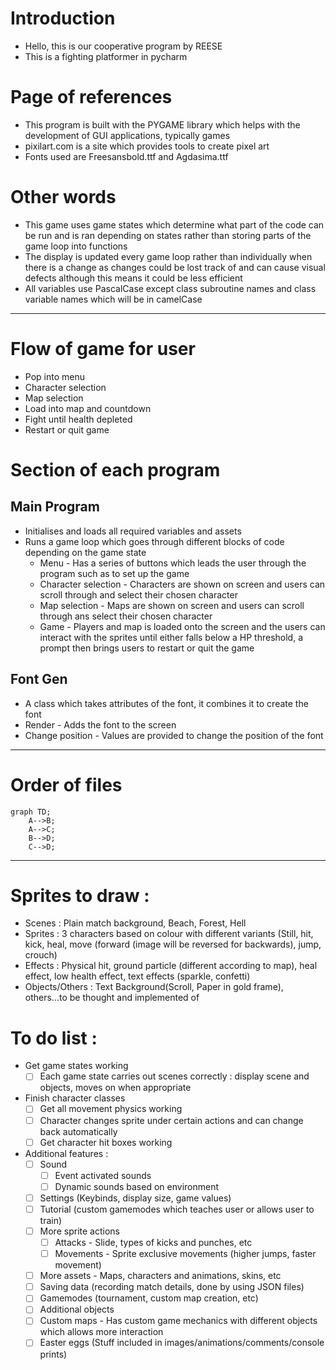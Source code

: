 # Introduction
 - Hello, this is our cooperative program by REESE
 - This is a fighting platformer in pycharm

# Page of references
 - This program is built with the PYGAME library which helps with the development of GUI applications, typically games
 - pixilart.com is a site which provides tools to create pixel art
 - Fonts used are Freesansbold.ttf and Agdasima.ttf

# Other words
 - This game uses game states which determine what part of the code can be run and is ran depending on states rather than storing parts of the game loop into functions
 - The display is updated every game loop rather than individually when there is a change as changes could be lost track of and can cause visual defects although this means it could be less efficient
 - All variables use PascalCase except class subroutine names and class variable names which will be in camelCase
---

# Flow of game for user
 - Pop into menu
 - Character selection
 - Map selection
 - Load into map and countdown
 - Fight until health depleted
 - Restart or quit game

# Section of each program
## Main Program
 - Initialises and loads all required variables and assets
 - Runs a game loop which goes through different blocks of code depending on the game state
    - Menu - Has a series of buttons which leads the user through the program such as to set up the game
    - Character selection - Characters are shown on screen and users can scroll through and select their chosen character
    - Map selection - Maps are shown on screen and users can scroll through ans select their chosen character
    - Game - Players and map is loaded onto the screen and the users can interact with the sprites until either falls below a HP threshold, a prompt then brings users to restart or quit the game

## Font Gen
 - A class which takes attributes of the font, it combines it to create the font
 - Render - Adds the font to the screen
 - Change position - Values are provided to change the position of the font

--- 
# Order of files
```mermaid
graph TD;
    A-->B;
    A-->C;
    B-->D;
    C-->D;
```

---

# Sprites to draw : 
 - Scenes : Plain match background, Beach, Forest, Hell
 - Sprites : 3 characters based on colour with different variants (Still, hit, kick, heal, move (forward (image will be reversed for backwards), jump, crouch)
 - Effects : Physical hit, ground particle (different according to map), heal effect, low health effect, text effects (sparkle, confetti)
 - Objects/Others : Text Background(Scroll, Paper in gold frame), others...to be thought and implemented of

# To do list : 
 - Get game states working
    - [ ] Each game state carries out scenes correctly : display scene and objects, moves on when appropriate 
 - Finish character classes
    - [ ] Get all movement physics working
    - [ ] Character changes sprite under certain actions and can change back automatically
    - [ ] Get character hit boxes working
 - Additional features : 
    - [ ] Sound
       - [ ] Event activated sounds
       - [ ] Dynamic sounds based on environment
    - [ ] Settings (Keybinds, display size, game values)
    - [ ] Tutorial (custom gamemodes which teaches user or allows user to train)
    - [ ] More sprite actions
       - [ ] Attacks - Slide, types of kicks and punches, etc
       - [ ] Movements - Sprite exclusive movements (higher jumps, faster movement)
    - [ ] More assets - Maps, characters and animations, skins, etc
    - [ ] Saving data (recording match details, done by using JSON files)
    - [ ] Gamemodes (tournament, custom map creation, etc)
    - [ ] Additional objects
    - [ ] Custom maps - Has custom game mechanics with different objects which allows more interaction
    - [ ] Easter eggs (Stuff included in images/animations/comments/console prints)
